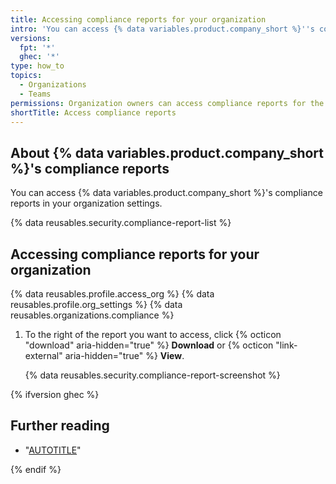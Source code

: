 ```yaml
---
title: Accessing compliance reports for your organization
intro: 'You can access {% data variables.product.company_short %}''s compliance reports, such as our SOC reports and Cloud Security Alliance CAIQ self-assessment (CSA CAIQ), for your organization.'
versions:
  fpt: '*'
  ghec: '*'
type: how_to
topics:
  - Organizations
  - Teams
permissions: Organization owners can access compliance reports for the organization.
shortTitle: Access compliance reports
---
```


## About {% data variables.product.company_short %}'s compliance reports

You can access {% data variables.product.company_short %}'s compliance reports in your organization settings.

{% data reusables.security.compliance-report-list %}

## Accessing compliance reports for your organization

{% data reusables.profile.access_org %}
{% data reusables.profile.org_settings %}
{% data reusables.organizations.compliance %}
1. To the right of the report you want to access, click {% octicon "download" aria-hidden="true" %} **Download** or {% octicon "link-external" aria-hidden="true" %} **View**.

   {% data reusables.security.compliance-report-screenshot %}

{% ifversion ghec %}

## Further reading

- "[AUTOTITLE](/admin/overview/accessing-compliance-reports-for-your-enterprise)"

{% endif %}
